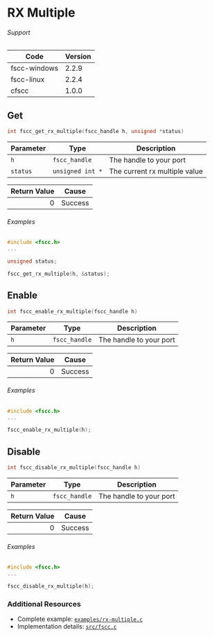# RX Multiple

###### Support
| Code | Version |
| ---- | ------- |
| fscc-windows | 2.2.9 |
| fscc-linux | 2.2.4 |
| cfscc | 1.0.0 |


## Get
```c
int fscc_get_rx_multiple(fscc_handle h, unsigned *status)
```

| Parameter | Type | Description |
| --------- | ---- | ----------- |
| `h` | `fscc_handle` | The handle to your port |
| `status` | `unsigned int *` | The current rx multiple value |

| Return Value | Cause |
| ------------:| ----- |
| 0 | Success |

###### Examples
```c
#include <fscc.h>
...

unsigned status;

fscc_get_rx_multiple(h, &status);
```


## Enable
```c
int fscc_enable_rx_multiple(fscc_handle h)
```

| Parameter | Type | Description |
| --------- | ---- | ----------- |
| `h` | `fscc_handle` | The handle to your port |

| Return Value | Cause |
| ------------:| ----- |
| 0 | Success |

###### Examples
```c
#include <fscc.h>
...

fscc_enable_rx_multiple(h);
```


## Disable
```c
int fscc_disable_rx_multiple(fscc_handle h)
```

| Parameter | Type | Description |
| --------- | ---- | ----------- |
| `h` | `fscc_handle` | The handle to your port |

| Return Value | Cause |
| ------------:| ----- |
| 0 | Success |

###### Examples
```c
#include <fscc.h>
...

fscc_disable_rx_multiple(h);
```


### Additional Resources
- Complete example: [`examples/rx-multiple.c`](../examples/rx-multiple.c)
- Implementation details: [`src/fscc.c`](../src/fscc.c)
